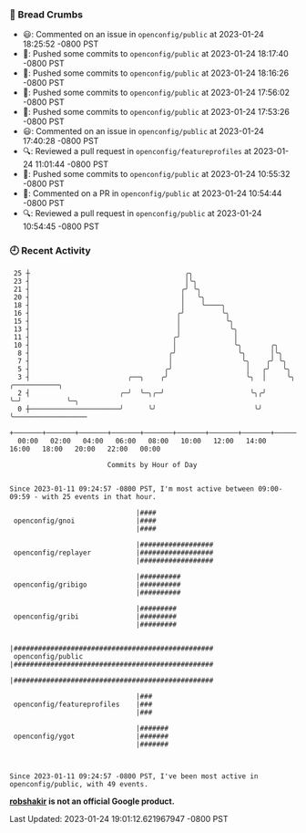 ### 🍞 Bread Crumbs

 * 😃: Commented on an issue in `openconfig/public` at 2023-01-24 18:25:52 -0800 PST
 * 🚢: Pushed some commits to `openconfig/public` at 2023-01-24 18:17:40 -0800 PST
 * 🚢: Pushed some commits to `openconfig/public` at 2023-01-24 18:16:26 -0800 PST
 * 🚢: Pushed some commits to `openconfig/public` at 2023-01-24 17:56:02 -0800 PST
 * 🚢: Pushed some commits to `openconfig/public` at 2023-01-24 17:53:26 -0800 PST
 * 😃: Commented on an issue in `openconfig/public` at 2023-01-24 17:40:28 -0800 PST
 * 🔍: Reviewed a pull request in  `openconfig/featureprofiles` at 2023-01-24 11:01:44 -0800 PST
 * 🚢: Pushed some commits to `openconfig/public` at 2023-01-24 10:55:32 -0800 PST
 * 💬: Commented on a PR in  `openconfig/public` at 2023-01-24 10:54:44 -0800 PST
 * 🔍: Reviewed a pull request in  `openconfig/public` at 2023-01-24 10:54:45 -0800 PST

### 🕘 Recent Activity
```
 25 ┼                                      ╭╮
 23 ┤                                      │╰╮
 21 ┤                                     ╭╯ ╰╮
 20 ┤                                     │   ╰╮
 18 ┤                                     │    ╰────╮
 16 ┤                                    ╭╯         ╰╮
 15 ┤                                    │           ╰╮
 13 ┤                                    │            ╰╮
 11 ┤                                   ╭╯             │
 10 ┤                                   │              ╰╮       ╭╮
  8 ┤                                  ╭╯               ╰╮      │╰╮
  7 ┤                                  │                 ╰╮    ╭╯ ╰╮
  5 ┤                                 ╭╯                  │   ╭╯   ╰╮
  3 ┤                        ╭──╮    ╭╯                   ╰╮  │     ╰╮ ╭───────────╮
  2 ┤                      ╭─╯  ╰─╮╭─╯                     ╰╮╭╯      ╰─╯           ╰─╮
  0 ┼──────────────────────╯      ╰╯                        ╰╯                       ╰──────────────────
    +───────+───────+───────+───────+───────+───────+───────+───────+───────+───────+───────+───────+────
  00:00   02:00   04:00   06:00   08:00   10:00   12:00   14:00   16:00   18:00   20:00   22:00   00:00   

						Commits by Hour of Day


Since 2023-01-11 09:24:57 -0800 PST, I'm most active between 09:00-09:59 - with 25 events in that hour.

```



```
                               |####
 openconfig/gnoi               |####
                               |####

                               |##################
 openconfig/replayer           |##################
                               |##################

                               |##########
 openconfig/gribigo            |##########
                               |##########

                               |#########
 openconfig/gribi              |#########
                               |#########

                               |#################################################
 openconfig/public             |#################################################
                               |#################################################

                               |###
 openconfig/featureprofiles    |###
                               |###

                               |#######
 openconfig/ygot               |#######
                               |#######



Since 2023-01-11 09:24:57 -0800 PST, I've been most active in openconfig/public, with 49 events.

```
**[robshakir](mailto:robjs@google.com) is not an official Google product.**  


Last Updated: 2023-01-24 19:01:12.621967947 -0800 PST
